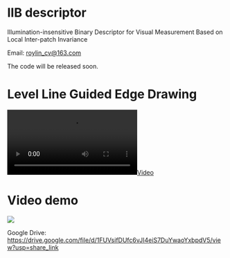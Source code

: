 # IIB descriptor
Illumination-insensitive Binary Descriptor for Visual Measurement Based on Local Inter-patch Invariance

Email: roylin_cv@163.com

The code will be released soon.

# Level Line Guided Edge Drawing
[![](https://github.com/roylin1229/IIB_descriptor/blob/main/level-line%20guided%20edge%20drawing.mp4)](https://github.com/roylin1229/IIB_descriptor/blob/main/level-line%20guided%20edge%20drawing.mp4) 

# Video demo

[![](https://github.com/roylin1229/E2LSD/blob/main/loc_demo.gif)](https://drive.google.com/file/d/1FUVsifDUfc6vJI4eiS7DuYwaoYxbpdV5/view?usp=share_link)  

Google Drive: https://drive.google.com/file/d/1FUVsifDUfc6vJI4eiS7DuYwaoYxbpdV5/view?usp=share_link  
